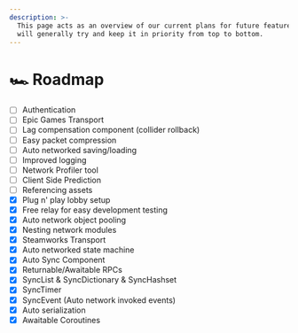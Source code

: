 ```yaml
---
description: >-
  This page acts as an overview of our current plans for future features. We
  will generally try and keep it in priority from top to bottom.
---
```


# 🏎️ Roadmap

* [ ] Authentication
* [ ] Epic Games Transport
* [ ] Lag compensation component (collider rollback)
* [ ] Easy packet compression
* [ ] Auto networked saving/loading
* [ ] Improved logging
* [ ] Network Profiler tool
* [ ] Client Side Prediction
* [ ] Referencing assets
* [x] Plug n' play lobby setup
* [x] Free relay for easy development testing
* [x] Auto network object pooling
* [x] Nesting network modules
* [x] Steamworks Transport
* [x] Auto networked state machine
* [x] Auto Sync Component
* [x] Returnable/Awaitable RPCs
* [x] SyncList & SyncDictionary & SyncHashset
* [x] SyncTimer
* [x] SyncEvent (Auto network invoked events)
* [x] Auto serialization
* [x] Awaitable Coroutines
